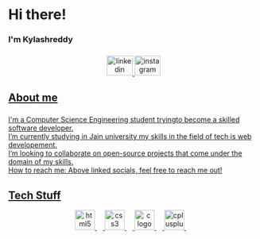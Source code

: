 <h1 align="left">Hi there!</h1>

###

<h3 align="left">I'm Kylashreddy</h3>

###

<div align="center">
  <a href="https://www.linkedin.com/in/busireddy-kylash-reddy-185709291//" target="_blank">
    <img src="https://raw.githubusercontent.com/maurodesouza/profile-readme-generator/master/src/assets/icons/social/linkedin/default.svg" width="52" height="40" alt="linkedin logo"  />
  </a>
  <a href="https://www.instagram.com/kylashreddy//==" target="_blank">
    <img src="https://raw.githubusercontent.com/maurodesouza/profile-readme-generator/master/src/assets/icons/social/instagram/default.svg" width="52" height="40" alt="instagram logo"  />
</div>

<h2 align="left">About me</h2>

###

<p align="left"> I'm a Computer Science Engineering student  tryingto become a skilled software developer.<br> I’m currently studying in Jain university my skills in the field of tech is web developement.<br> I’m looking to collaborate on open-source projects that come under the domain of my skills.<br>How to reach me: Above linked socials, feel free to reach me out!<br>

###

<h2 align="left">Tech Stuff</h2>
<div align="center">
  <img src="https://cdn.jsdelivr.net/gh/devicons/devicon/icons/html5/html5-original.svg" height="40" alt="html5 logo"  />
  <img width="12" />
  <img src="https://cdn.jsdelivr.net/gh/devicons/devicon/icons/css3/css3-original.svg" height="40" alt="css3 logo"  />
  <img width="12" />
  <img src="https://cdn.jsdelivr.net/gh/devicons/devicon/icons/c/c-original.svg" height="40" alt="c logo"  />
  <img width="12" />
  <img src="https://cdn.jsdelivr.net/gh/devicons/devicon/icons/cplusplus/cplusplus-original.svg" height="40" alt="cplusplus logo"  />
  <img width="12" />
</div>

